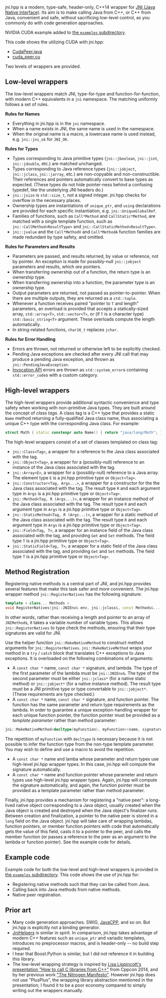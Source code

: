 jni.hpp is a modern, type-safe, header-only, C++14  wrapper for [JNI (Java Native Interface)](http://docs.oracle.com/javase/7/docs/technotes/guides/jni/). Its aim is to make calling Java from C++, or C++ from Java, convenient and safe, without sacrificing low-level control, as you commonly do with code generation approaches.

NVIDIA CUDA example added to
[the `examples` subdirectory](https://github.com/jimgambale/jni.hpp/tree/feature/cuda/examples). 

This code shows the utilizing CUDA with jni.hpp:
* [CudaPeer.java](https://github.com/jimgambale/jni.hpp/tree/feature/cuda/examples/CudaPeer.java) 
* [cuda_peer.cu](https://github.com/jimgambale/jni.hpp/tree/feature/cuda/examples/CudaPeer.java) 



Two levels of wrappers are provided.


## Low-level wrappers

The low-level wrappers match JNI, type-for-type and function-for-function, with modern C++ equivalents in a `jni` namespace. The matching uniformly follows a set of rules.

**Rules for Names**
* Everything in jni.hpp is in the `jni` namespace.
* When a name exists in JNI, the same name is used in the namespace.
* When the original name is a macro, a lowercase name is used instead, e.g. `jni::jni_ok` for `JNI_OK`.

**Rules for Types**
* Types corresponding to Java primitive types (`jni::jboolean`, `jni::jint`, `jni::jdouble`, etc.) are matched unchanged.
* Types corresponding to Java reference types (`jni::jobject`, `jni::jclass`, `jni::jarray`, etc.) are  non-copyable and non-constructible. Their references and pointers automatically convert to base types as expected. (These types do not hide pointer-ness behind a confusing typedef, like the underlying JNI headers do.)
* `jni::jsize` is `std::size_t`, not a signed integer. jni.hpp checks for overflow in the necessary places.
* Ownership types are instantiations of `unique_ptr`, and `using` declarations are provided for each specific instantiation, e.g. `jni::UniqueGlobalRef`.
* Families of functions, such as `Call*Method` and `CallStatic*Method`, are matched with a single template function, such as `jni::CallMethod<ResultType>` and `jni::CallStaticMethod<ResultType>`.
* `jni::jvalue` and the `Call*MethodV` and `Call*MethodA` function families are made redundant by type safety, and omitted.

**Rules for Parameters and Results**
* Parameters are passed, and results returned, by value or reference, not by pointer. An exception is made for possibly-null `jni::jobject` parameters and results, which _are_ pointers.
* When transferring ownership out of a function, the return type is an ownership type.
* When transferring ownership into a function, the parameter type is an ownership type.
* Output parameters are returned, not passed as pointer-to-pointer. When there are multiple outputs, they are returned as a `std::tuple`.
* Whenever a function receives paired "pointer to `T` and length" parameters, an overload is provided that accepts a statically-sized array, `std::array<T>`, `std::vector<T>`, or (if `T` is a character type) `std::basic_string<T>` argument. These overloads compute the length automatically.
* In string-related functions, `char16_t` replaces `jchar`.

**Rules for Error Handling**

* Errors are thrown, not returned or otherwise left to be explicitly checked.
* Pending Java exceptions are checked after every JNI call that may produce a pending Java exception, and thrown as `jni::PendingJavaException`.
* [Invocation API](https://docs.oracle.com/javase/7/docs/technotes/guides/jni/spec/invocation.html#wp9502) errors are thrown as `std::system_error`s containing `std::error_code`s with a custom category.

## High-level wrappers

The high-level wrappers provide additional syntactic convenience and type safety when working with non-primitive Java types. They are built around the concept of _class tags_. A class tag is a C++ type that provides a static `Name` method returning a fully-qualified Java class name, thus associating a unique C++ type with the corresponding Java class. For example:

```C++
struct Math { static constexpr auto Name() { return "java/lang/Math"; } };
```

The high-level wrappers consist of a set of classes templated on class tag:

* `jni::Class<Tag>`, a wrapper for a reference to the Java class associated with the tag.
* `jni::Object<Tag>`, a wrapper for a (possibly-null) reference to an instance of the Java class associated with the tag.
* `jni::Array<E>`, a wrapper for a (possibly-null) reference to a Java array. The element type `E` is a jni.hpp primitive type or `Object<Tag>`.
* `jni::Constructor<Tag, Args...>`, a wrapper for a constructor for the the Java class associated with the tag. The result type `R` and each argument type in `Args` is a jni.hpp primitive type or `Object<Tag>`.
* `jni::Method<Tag, R (Args...)>`, a wrapper for an instance method of the Java class associated with the tag. The result type `R` and each argument type in `Args` is a jni.hpp primitive type or `Object<Tag>`.
* `jni::StaticMethod<Tag, R (Args...)>`, a wrapper for a static method of the Java class associated with the tag. The result type `R` and each argument type in `Args` is a jni.hpp primitive type or `Object<Tag>`.
* `jni::Field<Tag, T>`, a wrapper for an instance field of the Java class associated with the tag, and providing `Get` and `Set` methods. The field type `T` is a jni.hpp primitive type or `Object<Tag>`.
* `jni::StaticField<Tag, T>`, a wrapper for a static field of the Java class associated with the tag, and providing `Get` and `Set` methods. The field type `T` is a jni.hpp primitive type or `Object<Tag>`.

## Method Registration

Registering native methods is a central part of JNI, and jni.hpp provides several features that make this task safer and more convenient. The jni.hpp wrapper method `jni::RegisterNatives` has the following signature:

```C++
template < class... Methods >
void RegisterNatives(jni::JNIEnv& env, jni::jclass&, const Methods&... methods);
```

In other words, rather than receiving a length and pointer to an array of `JNIMethod`s, it takes a variable number of variable types. This allows `jni::RegisterNatives` to type check the methods, ensuring that their type signatures are valid for JNI.

Use the helper function `jni::MakeNativeMethod` to construct method arguments for `jni::RegisterNatives`. `jni::MakeNativeMethod` wraps your method in a `try` / `catch` block that translates C++ exceptions to Java exceptions. It is overloaded on the following combinations of arguments:

* A `const char *` name, `const char *` signature, and lambda. The type of the first parameter of the lambda must be `jni::JNIEnv&`. The type of the second parameter must be either `jni::jclass*` (for a native static method) or `jni::jobject*` (for a native instance method). The result type must be a JNI primitive type or type convertable to `jni::jobject*`. (These requirements are type checked.)
* A `const char *` name, `const char *` signature, and function pointer. The function has the same  parameter and return type requirements as the lambda. In order to guarantee a unique exception-handling wrapper for each unique function pointer, the function pointer must be provided as a _template parameter_ rather than method parameter:

 ```C++
 jni::MakeNativeMethod<decltype(myFunction), myFunction>(name, signature)
 ```

 The repetition of `myFunction` with `decltype` is necessary because it is not possible to infer the function type from the non-type template parameter. You may wish to define and use a macro to avoid the repetition.
* A `const char *` name and lamba whose parameter and return types use high-level jni.hpp wrapper types. In this case, jni.hpp will compute the signature automatically.
* A `const char *` name and function pointer whose parameter and return types use high-level jni.hpp wrapper types. Again, jni.hpp will compute the signature automatically, and again, the function pointer must be provided as a template parameter rather than method parameter.

Finally, jni.hpp provides a mechanism for registering a "native peer": a long-lived native object corresponding to a Java object, usually created when the Java object is created and destroyed when the Java object's finalizer runs. Between creation and finalization, a pointer to the native peer is stored in a `long` field on the Java object. jni.hpp will take care of wrapping lambdas, function pointers, or member function pointers with code that automatically gets the value of this field, casts it to a pointer to the peer, and calls the member function (or passes a reference to the peer as an argument to the lambda or function pointer). See the example code for details.

## Example code

Example code for both the low-level and high-level wrappers is provided in [the `examples` subdirectory](https://github.com/mapbox/jni.hpp/tree/master/examples). This code shows the use of jni.hpp for:

* Registering native methods such that they can be called from Java.
* Calling back into Java methods from native methods.
* Native peer registration.

## Prior art

* Many code generation approaches. SWIG, [JavaCPP](https://github.com/bytedeco/javacpp), and so on. But jni.hpp is explicitly not a binding  generator.
* [JniHelpers](https://github.com/spotify/JniHelpers) is similar in spirit. In comparison, jni.hpp takes advantage of modern C++ features such as `unique_ptr` and variadic templates, introduces no preprocessor macros, and is header-only -- no build step required.
* I hear that Boost.Python is similar, but I did not reference it in building this library.
* The low-level wrapping strategy is inspired by [Lisa Lippincott's presentation "How to call C libraries from C++"](https://github.com/jfirebaugh/PlusPlus) from Cppcon 2014, and by her previous work ["The Nitrogen Manifesto"](http://nitric.sourceforge.net/The%20Nitrogen%20Manifesto.pdf). However jni.hpp does not use "PlusPlus", the wrapping library abstraction mentioned in the presentation; I found it to be a poor economy compared to simply writing out the wrappers manually.
